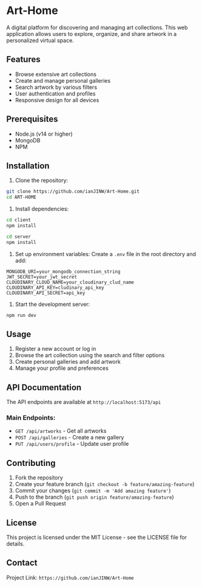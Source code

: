 # Art-Home

A digital platform for discovering and managing art collections. This web application allows users to explore, organize, and share artwork in a personalized virtual space.

## Features

- Browse extensive art collections
- Create and manage personal galleries
- Search artwork by various filters
- User authentication and profiles
- Responsive design for all devices

## Prerequisites

- Node.js (v14 or higher)
- MongoDB
- NPM 

## Installation

1. Clone the repository:
   
```bash
git clone https://github.com/ianJINW/Art-Home.git
cd ART-HOME
```

1. Install dependencies:
  
```bash
cd client
npm install
```

```bash
cd server
npm install
```


1. Set up environment variables:
Create a `.env` file in the root directory and add:
```
MONGODB_URI=your_mongodb_connection_string
JWT_SECRET=your_jwt_secret
CLOUDINARY_CLOUD_NAME=your_cloudinary_clud_name
CLOUDINARY_API_KEY=cludinary_api_key
CLOUDINARY_API_SECRET=api_key
```

1. Start the development server:
```bash
npm run dev
```

## Usage

1. Register a new account or log in
2. Browse the art collection using the search and filter options
3. Create personal galleries and add artwork
4. Manage your profile and preferences

## API Documentation

The API endpoints are available at `http://localhost:5173/api`

### Main Endpoints:

- `GET /api/artworks` - Get all artworks
- `POST /api/galleries` - Create a new gallery
- `PUT /api/users/profile` - Update user profile

## Contributing

1. Fork the repository
2. Create your feature branch (`git checkout -b feature/amazing-feature`)
3. Commit your changes (`git commit -m 'Add amazing feature'`)
4. Push to the branch (`git push origin feature/amazing-feature`)
5. Open a Pull Request

## License

This project is licensed under the MIT License - see the LICENSE file for details.

## Contact

Project Link: `https://github.com/ianJINW/Art-Home`
